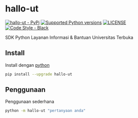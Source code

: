 # hallo-ut

[![hallo-ut - PyPi](https://img.shields.io/pypi/v/hallo-ut)](https://pypi.org/project/hallo-ut/)
[![Supported Python versions](https://img.shields.io/pypi/pyversions/hallo-ut)](https://pypi.org/project/hallo-ut/)
[![LICENSE](https://img.shields.io/github/license/UnivTerbuka/hallo-ut)](https://github.com/UnivTerbuka/hallo-ut/blob/main/LICENSE)
[![Code Style - Black](https://img.shields.io/badge/code%20style-black-000000.svg)](https://github.com/psf/black)

SDK Python Layanan Informasi & Bantuan Universitas Terbuka

## Install

Install dengan [python](https://www.python.org/)

```bash
pip install --upgrade hallo-ut
```

## Penggunaan

Penggunaan sederhana

```bash
python -m hallo-ut "pertanyaan anda"
```
